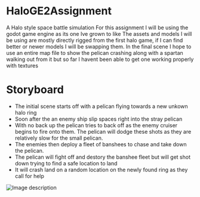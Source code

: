 # HaloGE2Assignment
A Halo style space battle simulation
For this assignment I will be using the godot game engine as its one Ive grown to like
The assets and models I will be using are mostly directly rigged from the first halo game, if I can find better or newer models I will be swapping them.
In the final scene I hope to use an entire map file to show the pelican crashing along with a spartan walking out from it but so far I havent been able to get one working properly with textures

# Storyboard
 - The initial scene starts off with a pelican flying towards a new unkown halo ring
 - Soon after the an enemy ship slip spaces right into the stray pelican
 - With no back up the pelican tries to back off as the enemy cruiser begins to fire onto them. The pelican will dodge these shots as they    are relatively slow for the small pelican.
 - The enemies then deploy a fleet of banshees to chase and take down the pelican.
 - The pelican will fight off and destory the banshee fleet but will get shot down trying to find a safe location to land
 - It will crash land on a random location on the newly found ring as they call for help
 
![Image description](https://raw.githubusercontent.com/TrippWasTaken/HaloGE2Assignment/master/Images/storyboard.png)
